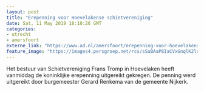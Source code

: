 ```yaml
---
layout: post
title: "Erepenning voor Hoevelakense schietvereniging"
date: Sat, 11 May 2019 18:10:26 GMT
categories: 
- utrecht 
- amersfoort 
externe_link: "https://www.ad.nl/amersfoort/erepenning-voor-hoevelakense-schietvereniging~a5e64acf/"
feature_image: "https://images4.persgroep.net/rcs/sSuBAaP8IaCVxGnqlK2lrWjWjk4/diocontent/105413687/_fitwidth/400/?appId=21791a8992982cd8da851550a453bd7f&quality=0.7"
---
```


Het bestuur van  Schietvereniging Frans Tromp in Hoevelaken heeft vanmiddag de koninklijke erepenning uitgereikt gekregen. De penning werd uitgereikt door burgemeester Gerard Renkema van de gemeente Nijkerk.
